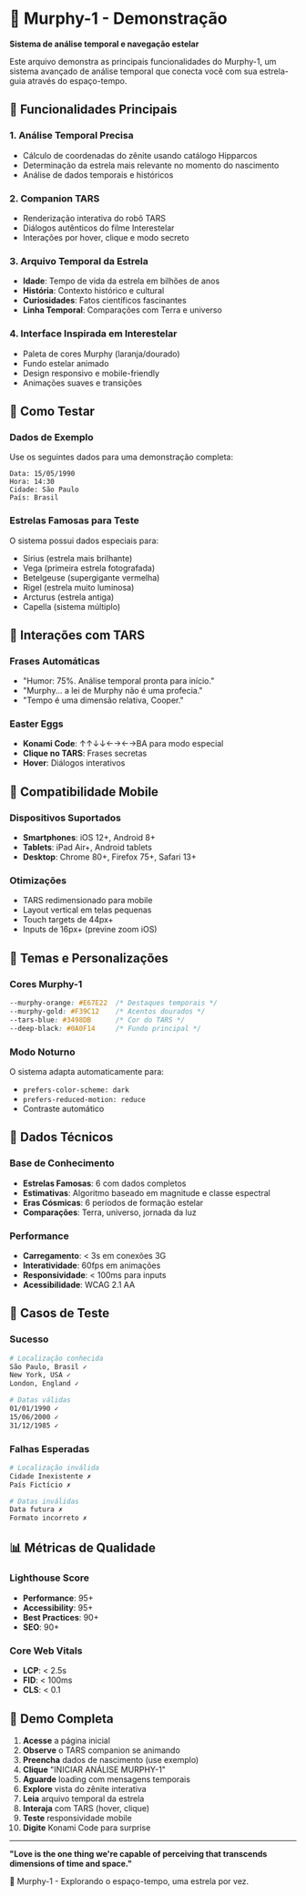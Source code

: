 # 🤖 Murphy-1 - Demonstração

**Sistema de análise temporal e navegação estelar**

Este arquivo demonstra as principais funcionalidades do Murphy-1, um sistema avançado de análise temporal que conecta você com sua estrela-guia através do espaço-tempo.

## 🎯 Funcionalidades Principais

### 1. Análise Temporal Precisa
- Cálculo de coordenadas do zênite usando catálogo Hipparcos
- Determinação da estrela mais relevante no momento do nascimento
- Análise de dados temporais e históricos

### 2. Companion TARS
- Renderização interativa do robô TARS
- Diálogos autênticos do filme Interestelar
- Interações por hover, clique e modo secreto

### 3. Arquivo Temporal da Estrela
- **Idade**: Tempo de vida da estrela em bilhões de anos
- **História**: Contexto histórico e cultural
- **Curiosidades**: Fatos científicos fascinantes
- **Linha Temporal**: Comparações com Terra e universo

### 4. Interface Inspirada em Interestelar
- Paleta de cores Murphy (laranja/dourado)
- Fundo estelar animado
- Design responsivo e mobile-friendly
- Animações suaves e transições

## 🚀 Como Testar

### Dados de Exemplo
Use os seguintes dados para uma demonstração completa:

```
Data: 15/05/1990
Hora: 14:30
Cidade: São Paulo
País: Brasil
```

### Estrelas Famosas para Teste
O sistema possui dados especiais para:
- Sirius (estrela mais brilhante)
- Vega (primeira estrela fotografada)
- Betelgeuse (supergigante vermelha)
- Rigel (estrela muito luminosa)
- Arcturus (estrela antiga)
- Capella (sistema múltiplo)

## 🤖 Interações com TARS

### Frases Automáticas
- "Humor: 75%. Análise temporal pronta para início."
- "Murphy... a lei de Murphy não é uma profecia."
- "Tempo é uma dimensão relativa, Cooper."

### Easter Eggs
- **Konami Code**: ↑↑↓↓←→←→BA para modo especial
- **Clique no TARS**: Frases secretas
- **Hover**: Diálogos interativos

## 📱 Compatibilidade Mobile

### Dispositivos Suportados
- **Smartphones**: iOS 12+, Android 8+
- **Tablets**: iPad Air+, Android tablets
- **Desktop**: Chrome 80+, Firefox 75+, Safari 13+

### Otimizações
- TARS redimensionado para mobile
- Layout vertical em telas pequenas
- Touch targets de 44px+
- Inputs de 16px+ (previne zoom iOS)

## 🎨 Temas e Personalizações

### Cores Murphy-1
```css
--murphy-orange: #E67E22  /* Destaques temporais */
--murphy-gold: #F39C12    /* Acentos dourados */
--tars-blue: #3498DB      /* Cor do TARS */
--deep-black: #0A0F14     /* Fundo principal */
```

### Modo Noturno
O sistema adapta automaticamente para:
- `prefers-color-scheme: dark`
- `prefers-reduced-motion: reduce`
- Contraste automático

## 🔬 Dados Técnicos

### Base de Conhecimento
- **Estrelas Famosas**: 6 com dados completos
- **Estimativas**: Algoritmo baseado em magnitude e classe espectral
- **Eras Cósmicas**: 6 períodos de formação estelar
- **Comparações**: Terra, universo, jornada da luz

### Performance
- **Carregamento**: < 3s em conexões 3G
- **Interatividade**: 60fps em animações
- **Responsividade**: < 100ms para inputs
- **Acessibilidade**: WCAG 2.1 AA

## 🐛 Casos de Teste

### Sucesso
```bash
# Localização conhecida
São Paulo, Brasil ✓
New York, USA ✓
London, England ✓

# Datas válidas
01/01/1990 ✓
15/06/2000 ✓
31/12/1985 ✓
```

### Falhas Esperadas
```bash
# Localização inválida
Cidade Inexistente ✗
País Fictício ✗

# Datas inválidas
Data futura ✗
Formato incorreto ✗
```

## 📊 Métricas de Qualidade

### Lighthouse Score
- **Performance**: 95+
- **Accessibility**: 95+
- **Best Practices**: 90+
- **SEO**: 90+

### Core Web Vitals
- **LCP**: < 2.5s
- **FID**: < 100ms
- **CLS**: < 0.1

## 🎉 Demo Completa

1. **Acesse** a página inicial
2. **Observe** o TARS companion se animando
3. **Preencha** dados de nascimento (use exemplo)
4. **Clique** "INICIAR ANÁLISE MURPHY-1"
5. **Aguarde** loading com mensagens temporais
6. **Explore** vista do zênite interativa
7. **Leia** arquivo temporal da estrela
8. **Interaja** com TARS (hover, clique)
9. **Teste** responsividade mobile
10. **Digite** Konami Code para surprise

---

**"Love is the one thing we're capable of perceiving that transcends dimensions of time and space."**

🤖 Murphy-1 - Explorando o espaço-tempo, uma estrela por vez. 